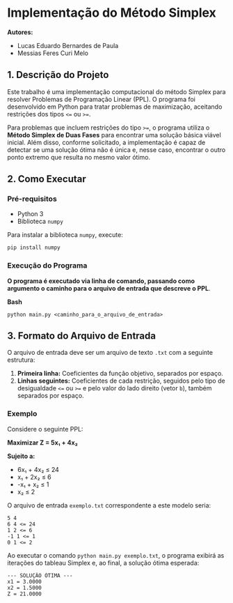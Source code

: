 
# Implementação do Método Simplex

**Autores:**

* Lucas Eduardo Bernardes de Paula
* Messias Feres Curi Melo

## 1. Descrição do Projeto

Este trabalho é uma implementação computacional do método Simplex para resolver Problemas de Programação Linear (PPL). O programa foi desenvolvido em Python para tratar problemas de maximização, aceitando restrições dos tipos `<=` ou `>=`.

Para problemas que incluem restrições do tipo `>=`, o programa utiliza o **Método Simplex de Duas Fases** para encontrar uma solução básica viável inicial. Além disso, conforme solicitado, a implementação é capaz de detectar se uma solução ótima não é única e, nesse caso, encontrar o outro ponto extremo que resulta no mesmo valor ótimo.

## 2. Como Executar

### Pré-requisitos

* Python 3
* Biblioteca `numpy`

Para instalar a biblioteca `numpy`, execute:

```bash
pip install numpy
```

### Execução do Programa

**O programa é executado via linha de comando, passando como argumento o caminho para o arquivo de entrada que descreve o PPL**.

**Bash**

```
python main.py <caminho_para_o_arquivo_de_entrada>
```

## 3. Formato do Arquivo de Entrada

O arquivo de entrada deve ser um arquivo de texto `.txt` com a seguinte estrutura:

1. **Primeira linha:** Coeficientes da função objetivo, separados por espaço.
2. **Linhas seguintes:** Coeficientes de cada restrição, seguidos pelo tipo de desigualdade `<=` ou `>=` e pelo valor do lado direito (vetor `b`), também separados por espaço.

### Exemplo

Considere o seguinte PPL:

**Maximizar Z = 5x₁ + 4x₂**

**Sujeito a:**

* 6x₁ + 4x₂ ≤ 24
* x₁ + 2x₂ ≤ 6
* -x₁ + x₂ ≤ 1
* x₂ ≤ 2

O arquivo de entrada `exemplo.txt` correspondente a este modelo seria:

```
5 4
6 4 <= 24
1 2 <= 6
-1 1 <= 1
0 1 <= 2
```

Ao executar o comando `python main.py exemplo.txt`, o programa exibirá as iterações do tableau Simplex e, ao final, a solução ótima esperada:

```
--- SOLUÇÃO ÓTIMA ---
x1 = 3.0000
x2 = 1.5000
Z = 21.0000
```
